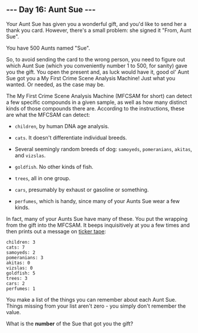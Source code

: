 ## --- Day 16: Aunt Sue ---
Your Aunt Sue has given you a wonderful gift, and you'd like to send her a thank you card. However, there's a small problem: she signed it "From, Aunt Sue".
 
You have 500 Aunts named "Sue".
 
So, to avoid sending the card to the wrong person, you need to figure out which Aunt Sue (which you conveniently number 1 to 500, for sanity) gave you the gift. You open the present and, as luck would have it, good ol' Aunt Sue got you a My First Crime Scene Analysis Machine! Just what you wanted. Or needed, as the case may be.
 
The My First Crime Scene Analysis Machine (MFCSAM for short) can detect a few specific compounds in a given sample, as well as how many distinct kinds of those compounds there are. According to the instructions, these are what the MFCSAM can detect:
 
 
- `children`, by human DNA age analysis.
 
- `cats`. It doesn't differentiate individual breeds.
 
- Several seemingly random breeds of dog<!--- It can tell them apart by their distinct Dog Residue. -->: `samoyeds`, `pomeranians`, `akitas`, and `vizslas`.
 
- `goldfish`. No other kinds of fish.
 
- `trees`, all in one group.
 
- `cars`, presumably by exhaust or gasoline or something.
 
- `perfumes`, which is handy, since many of your Aunts Sue wear a few kinds.
 
 
In fact, many of your Aunts Sue have many of these. You put the wrapping from the gift into the MFCSAM. It beeps inquisitively at you a few times and then prints out a message on [ticker tape](https://en.wikipedia.org/wiki/Ticker_tape):
 

```
children: 3
cats: 7
samoyeds: 2
pomeranians: 3
akitas: 0
vizslas: 0
goldfish: 5
trees: 3
cars: 2
perfumes: 1
```

 
You make a list of the things you can remember about each Aunt Sue. Things missing from your list aren't zero - you simply don't remember the value.
 
What is the **number** of the Sue that got you the gift?
 